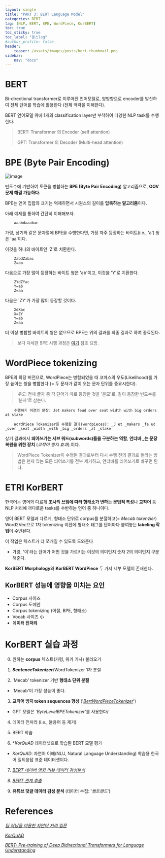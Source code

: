 ```yaml
---
layout: single
title: "PART 3: BERT Language Model"
categories: BERT
tag: [NLP, BERT, BPE, WordPiece, KorBERT]
toc: true
toc_sticky: true
toc_label: "쭌스log"
#author_profile: false
header:
    teaser: /assets/images/posts/bert-thumbnail.png
sidebar:
    nav: "docs"
---
```


# BERT
Bi-directional transformer로 이루어진 언어모델로, 양방향으로 encoder를 발산하여 전체 단어를 학습에 활용한다 (전체 맥락을 이해한다).

BERT 언어모델 위에 1개의 classification layer만 부착하여 다양한 NLP task를 수행한다.

> BERT: Transformer 의 Encoder (self attention)
>
> GPT: Transformer 의 Decoder (Multi-head attention)

# BPE (Byte Pair Encoding)
![image](https://user-images.githubusercontent.com/39285147/183617390-94429c10-1868-4967-a534-f56199dfeba3.png)

빈도수에 기반하여 토큰을 병합하는 **BPE (Byte Pair Encoding)** 알고리즘으로, **OOV 문제 해결 가능하다.**

BPE는 언어 집합의 크기는 억제하면서 시퀀스의 길이를 **압축하는 알고리즘**이다.

아래 예제를 통하여 간단히 이해해보자.

        aaabdaaabac

가령, 상기와 같은 문자열에 BPE을 수행한다면, 가장 자주 등장하는 바이트(i.e., 'a') 쌍은 'aa'이다.

이것을 하나의 바이트인 'Z'로 치환한다.

        ZabdZabac
        Z=aa

다음으로 가장 많이 등장하는 바이트 쌍은 'ab'이고, 이것을 'Y'로 치환한다.

        ZYdZYac
        Y=ab
        Z=aa

다음은 'ZY'가 가장 많이 등장할 것이다.

        XdXac
        X=ZY
        Y=ab
        Z=aa

더 이상 병합할 바이트의 쌍은 없으므로 BPE는 위의 결과를 최종 결과로 하여 종료된다.

> 보다 자세한 BPE 시행 과정은 [여기](https://wikidocs.net/22592) 참조 요망.

# WordPiece tokenizing
BPE의 확장 버전으로, WordPiece는 병합되었을 때 코퍼스의 우도(Likelihood)를 가장 높이는 쌍을 병합한다 (= 두 문자가 같이 오는 문자 단위를 중요시한다).

> *우도*: 전체 글자 중 각 단어가 따로 등장한 것을 '분모'로, 같이 등장한 빈도수를 '분자'로 삼는다.

        수행하기 이전의 문장: Jet makers feud over seat width with big orders at stake

        WordPiece Tokenizer를 수행한 결과(wordpieces): _J et _makers _fe ud _over _seat _width _with _big _orders _at _stake

상기 결과에서 **띄어쓰기는 서브 워드(subwords)들을 구분하는 역할**, **언더바 _는 문장 복원을 위한 장치** (*교착어 방지 효과*).이다.

> WordPiece Tokenizer이 수행된 결과로부터 다시 수행 전의 결과로 돌리는 방법은 현재 있는 모든 띄어쓰기를 전부 제거하고, 언더바를 띄어쓰기로 바꾸면 된다.

# ETRI KorBERT
한국어는 영어와 다르게 **조사의 쓰임에 따라 형태소가 변하는 문법적 특성**나 **교착어** 등 NLP 처리에 까다로운 tasks를 수반하는 언어 중 하나이다.

영어 BERT 모델과 다르게, 형태소 단위로 corpus를 분절하고(= *Mecab tokenzier*) Word2Vec으로 1차 tokenizing 이전에 형태소 태그를 단어마다 붙여놓는 **labeling 작업**이 수반된다.

이 작업은 텍스트가 더 쪼개질 수 있도록 도와준다
- 가령, '이'라는 단어가 어떤 것을 가르키는 이것의 의미인지 숫자 2의 의미인지 구분해준다.

**KorBERT Morphology**와 **KorBERT WordPiece** 두 가지 세부 모델이 존재한다.

## KorBERT 성능에 영향을 미치는 요인
- Corpus 사이즈
- Corpus 도메인
- Corpus tokenizing (어절, BPE, 형태소)
- Vocab 사이즈 小
- **데이터 전처리**

# KorBERT 실습 과정
0. 원하는 **corpus** 텍스트(가령, 위키 기사) 불러오기

1. ***SentenceTokenizer***/WordTokenizer 1차 분절

2. 'Mecab' tokenizer 기반 **형태소 단위 분절**
- 'Mecab'이 가장 성능이 좋다.

3. **교착어 방지 token sequences 형성** ('*[BertWordPieceTokenizer](https://wikidocs.net/99893)*')
- GPT 모델은 '*ByteLevelBPETokenizer*'를 사용한다/

4. 데이터 전처리 (i.e., 불용어 등 제거)

5. BERT 학습

6. **KorQuAD* 데이터셋으로 학습된 BERT 모델 평가
- *KorQuAD*: 자연어 이해(NLU, Natural Language Understanding) 학습용 한국어 질의응답 표준 데이터셋이다.

7. [*BERT 네이버 영화 리뷰 데이터 감성분석*](https://github.com/e9t/nsmc)

8. [*BERT 관계 추출*](https://github.com/machinereading/kor-re-gold)

9. **유튜브 댓글 데이터 감성 분석** (데이터 수집: '*썸트랜드*')

# References
[*딥 러닝을 이용한 자연어 처리 입문*](https://wikidocs.net/22592)

[*KorQuAD*](https://www.slideshare.net/qksksk657/korquad-v10)

[*BERT: Pre-training of Deep Bidirectional Transformers for Language Understanding*](https://arxiv.org/abs/1810.04805)